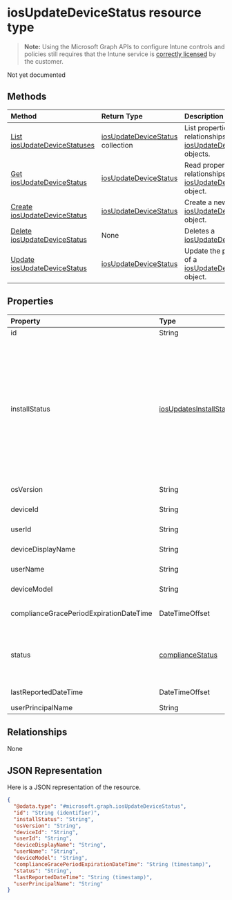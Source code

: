 # iosUpdateDeviceStatus resource type

> **Note:** Using the Microsoft Graph APIs to configure Intune controls and policies still requires that the Intune service is [correctly licensed](https://go.microsoft.com/fwlink/?linkid=839381) by the customer.

Not yet documented
## Methods
|Method|Return Type|Description|
|:---|:---|:---|
|[List iosUpdateDeviceStatuses](../api/intune-deviceconfig-iosupdatedevicestatus-list.md)|[iosUpdateDeviceStatus](../resources/intune-deviceconfig-iosupdatedevicestatus.md) collection|List properties and relationships of the [iosUpdateDeviceStatus](../resources/intune-deviceconfig-iosupdatedevicestatus.md) objects.|
|[Get iosUpdateDeviceStatus](../api/intune-deviceconfig-iosupdatedevicestatus-get.md)|[iosUpdateDeviceStatus](../resources/intune-deviceconfig-iosupdatedevicestatus.md)|Read properties and relationships of the [iosUpdateDeviceStatus](../resources/intune-deviceconfig-iosupdatedevicestatus.md) object.|
|[Create iosUpdateDeviceStatus](../api/intune-deviceconfig-iosupdatedevicestatus-create.md)|[iosUpdateDeviceStatus](../resources/intune-deviceconfig-iosupdatedevicestatus.md)|Create a new [iosUpdateDeviceStatus](../resources/intune-deviceconfig-iosupdatedevicestatus.md) object.|
|[Delete iosUpdateDeviceStatus](../api/intune-deviceconfig-iosupdatedevicestatus-delete.md)|None|Deletes a [iosUpdateDeviceStatus](../resources/intune-deviceconfig-iosupdatedevicestatus.md).|
|[Update iosUpdateDeviceStatus](../api/intune-deviceconfig-iosupdatedevicestatus-update.md)|[iosUpdateDeviceStatus](../resources/intune-deviceconfig-iosupdatedevicestatus.md)|Update the properties of a [iosUpdateDeviceStatus](../resources/intune-deviceconfig-iosupdatedevicestatus.md) object.|

## Properties
|Property|Type|Description|
|:---|:---|:---|
|id|String|Key of the entity.|
|installStatus|[iosUpdatesInstallStatus](../resources/intune-deviceconfig-iosupdatesinstallstatus.md)|The installation status of the policy report. Possible values are: `success`, `available`, `idle`, `unknown`, `downloading`, `downloadFailed`, `downloadRequiresComputer`, `downloadInsufficientSpace`, `downloadInsufficientPower`, `downloadInsufficientNetwork`, `installing`, `installInsufficientSpace`, `installInsufficientPower`, `installPhoneCallInProgress`, `installFailed`, `notSupportedOperation`, `sharedDeviceUserLoggedInError`.|
|osVersion|String|The device version that is being reported.|
|deviceId|String|The device id that is being reported.|
|userId|String|The User id that is being reported.|
|deviceDisplayName|String|Device name of the DevicePolicyStatus.|
|userName|String|The User Name that is being reported|
|deviceModel|String|The device model that is being reported|
|complianceGracePeriodExpirationDateTime|DateTimeOffset|The DateTime when device compliance grace period expires|
|status|[complianceStatus](../resources/intune-shared-compliancestatus.md)|Compliance status of the policy report. Possible values are: `unknown`, `notApplicable`, `compliant`, `remediated`, `nonCompliant`, `error`, `conflict`, `notAssigned`.|
|lastReportedDateTime|DateTimeOffset|Last modified date time of the policy report.|
|userPrincipalName|String|UserPrincipalName.|

## Relationships
None
## JSON Representation
Here is a JSON representation of the resource.
<!-- {
  "blockType": "resource",
  "keyProperty": "id",
  "@odata.type": "microsoft.graph.iosUpdateDeviceStatus"
}
-->
``` json
{
  "@odata.type": "#microsoft.graph.iosUpdateDeviceStatus",
  "id": "String (identifier)",
  "installStatus": "String",
  "osVersion": "String",
  "deviceId": "String",
  "userId": "String",
  "deviceDisplayName": "String",
  "userName": "String",
  "deviceModel": "String",
  "complianceGracePeriodExpirationDateTime": "String (timestamp)",
  "status": "String",
  "lastReportedDateTime": "String (timestamp)",
  "userPrincipalName": "String"
}
```



